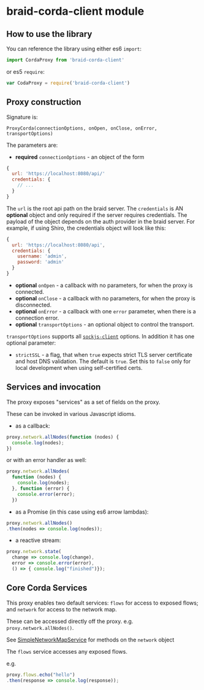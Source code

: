 # braid-corda-client module

## How to use the library

You can reference the library using either es6 `import`:

```javascript
import CordaProxy from 'braid-corda-client'
```

or es5 `require`:

```javascript
var CodaProxy = require('braid-corda-client')

```

## Proxy construction

Signature is:

`ProxyCorda(connectionOptions, onOpen, onClose, onError, transportOptions)`

The parameters are:

* **required** `connectionOptions` - an object of the form

```javascript
{
  url: 'https://localhost:8080/api/'
  credentials: {
    // ...
  }
}
```

The `url` is the root api path on the braid server.
The `credentials` is AN **optional** object and only required if the server requires credentials.
The payload of the object depends on the auth provider in the braid server.
For example, if using Shiro, the credentials object will look like this:

```javascript
{
  url: 'https://localhost:8080/api',
  credentials: {
    username: 'admin',
    password: 'admin'
  }
}
```

* **optional** `onOpen` - a callback with no parameters, for when the proxy is connected.
* **optional** `onClose` - a callback with no parameters, for when the proxy is disconnected.
* **optional** `onError` - a callback with one `error` parameter, when there is a connection error.
* **optional** `transportOptions` - an optional object to control the transport. 

`transportOptions` supports all [`sockjs-client`](https://github.com/sockjs/sockjs-client) options. 
In addition it has one optional parameter:

* `strictSSL` - a flag, that when `true` expects strict TLS server certificate and host DNS validation.
The default is `true`. Set this to `false` only for local development when using self-certified certs.

## Services and invocation

The proxy exposes "services" as a set of fields on the proxy.

These can be invoked in various Javascript idioms.

* as a callback:

```javascript
proxy.network.allNodes(function (nodes) {
  console.log(nodes);
})
```

or with an error handler as well:

```javascript
proxy.network.allNodes(
  function (nodes) {
    console.log(nodes);
  }, function (error) {
    console.error(error);
  })
```

* as a Promise (in this case using es6 arrow lambdas):

```javascript
proxy.network.allNodes()
.then(nodes => console.log(nodes));
```

* a reactive stream:

```javascript
proxy.network.state(
  change => console.log(change), 
  error => console.error(error), 
  () => { console.log("finished")});
```

## Core Corda Services

This proxy enables two default services: `flows` for access to exposed flows; and `network` for access to the network map.

These can be accessed directly off the proxy. e.g. `proxy.network.allNodes()`.

See [SimpleNetworkMapService](/Users/fuzz/dev/braid/braid-corda/src/main/kotlin/io/bluebank/braid/corda/services/SimpleNetworkMapService.kt)
for methods on the `network` object

The `flows` service accesses any exposed flows.

e.g.

```javascript
proxy.flows.echo("hello")
.then(response => console.log(response));
```

